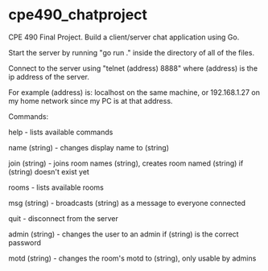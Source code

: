 # cpe490_chatproject
CPE 490 Final Project. Build a client/server chat application using Go.

Start the server by running "go run ." inside the directory of all of the files.

Connect to the server using "telnet (address) 8888" where (address) is the ip address of the server.

For example (address) is: localhost on the same machine, or 192.168.1.27 on my home network since my PC is at that address.

Commands:

help 	       - lists available commands

name (string)  - changes display name to (string)

join (string)  - joins room names (string), creates room named (string) if (string) doesn't exist yet

rooms	       - lists available rooms

msg (string)   - broadcasts (string) as a message to everyone connected

quit           - disconnect from the server

admin (string) - changes the user to an admin if (string) is the correct password 

motd (string)  - changes the room's motd to (string), only usable by admins